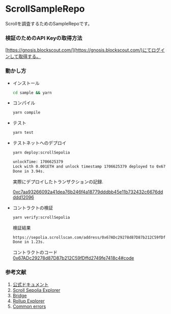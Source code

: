 # ScrollSampleRepo
Scrollを調査するためのSampleRepoです。

### 検証のためのAPI Keyの取得方法

[https://gnosis.blockscout.com/](https://gnosis.blockscout.com/)にてログインして取得する。

### 動かし方

- インストール
    ```bash
    cd sample && yarn
    ```

- コンパイル

    ```bash
    yarn compile
    ```

- テスト

    ```bash
    yarn test
    ```

- テストネットへのデプロイ

    ```bash
    yarn deploy:scrollSepolia
    ```

    ```bash
    unlockTime: 1706625379
    Lock with 0.001ETH and unlock timestamp 1706625379 deployed to 0x67ADc29278d87D87b212C59fDffd2749fe7418c4
    Done in 3.94s.
    ```

    実際にデプロイしたトランザクションの記録. 

    [0xc7aa93266092a41dea76b246f4a18779dddbb45e11b732432c6676ddddd12096](https://sepolia.scrollscan.com/tx/0xc7aa93266092a41dea76b246f4a18779dddbb45e11b732432c6676ddddd12096)

- コントラクトの検証

    ```bash
    yarn verify:scrollSepolia
    ```

    検証結果

    ```bash
    https://sepolia.scrollscan.com/address/0x67ADc29278d87D87b212C59fDffd2749fe7418c4#code
    Done in 1.23s.
    ```

    コントラクトのコード　　
    [0x67ADc29278d87D87b212C59fDffd2749fe7418c4#code](https://sepolia.scrollscan.com/address/0x67ADc29278d87D87b212C59fDffd2749fe7418c4#code)

### 参考文献
1. [公式ドキュメント](https://guide.scroll.io/developers/developer-quickstart)
2. [Scroll Sepolia Explorer](https://sepolia-blockscout.scroll.io/)
3. [Bridge](https://scroll.io/bridge)
4. [Rollup Explorer](https://scroll.io/rollupscan?page=1&per_page=10)
5. [Common errors](https://docs.scroll.io/en/user-guide/common-errors/)